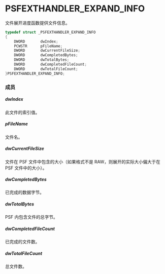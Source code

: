 # PSFEXTHANDLER_EXPAND_INFO
文件展开进度函数提供文件信息。
````c
typedef struct _PSFEXTHANDLER_EXPAND_INFO
{
	DWORD		dwIndex;
	PCWSTR		pFileName;
	DWORD		dwCurrentFileSize;
	DWORD		dwCompletedBytes;
	DWORD		dwTotalBytes;
	DWORD		dwCompletedFileCount;
	DWORD		dwTotalFileCount;
}PSFEXTHANDLER_EXPAND_INFO;
````
### 成员
##### dwIndex
此文件的索引值。
##### pFileName
文件名。
##### dwCurrentFileSize
文件在 PSF 文件中包含的大小（如果格式不是 RAW，则展开的实际大小偏大于在 PSF 文件中的大小）。
##### dwCompletedBytes
已完成的数据字节。
##### dwTotalBytes
PSF 内包含文件的总字节。
##### dwCompletedFileCount
已完成的文件数。
##### dwTotalFileCount
总文件数。
